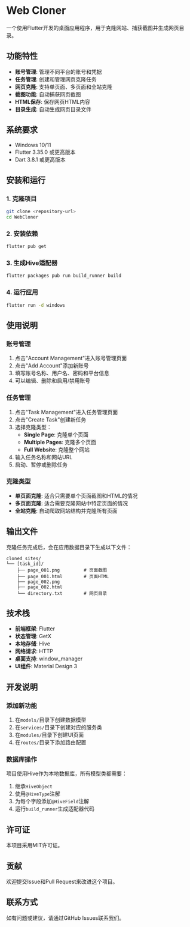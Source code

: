 # Web Cloner

一个使用Flutter开发的桌面应用程序，用于克隆网站、捕获截图并生成网页目录。

## 功能特性

- **账号管理**: 管理不同平台的账号和凭据
- **任务管理**: 创建和管理网页克隆任务
- **网页克隆**: 支持单页面、多页面和全站克隆
- **截图功能**: 自动捕获网页截图
- **HTML保存**: 保存网页HTML内容
- **目录生成**: 自动生成网页目录文件

## 系统要求

- Windows 10/11
- Flutter 3.35.0 或更高版本
- Dart 3.8.1 或更高版本

## 安装和运行

### 1. 克隆项目

```bash
git clone <repository-url>
cd WebCloner
```

### 2. 安装依赖

```bash
flutter pub get
```

### 3. 生成Hive适配器

```bash
flutter packages pub run build_runner build
```

### 4. 运行应用

```bash
flutter run -d windows
```


## 使用说明

### 账号管理

1. 点击"Account Management"进入账号管理页面
2. 点击"Add Account"添加新账号
3. 填写账号名称、用户名、密码和平台信息
4. 可以编辑、删除和启用/禁用账号

### 任务管理

1. 点击"Task Management"进入任务管理页面
2. 点击"Create Task"创建新任务
3. 选择克隆类型：
   - **Single Page**: 克隆单个页面
   - **Multiple Pages**: 克隆多个页面
   - **Full Website**: 克隆整个网站
4. 输入任务名称和网站URL
5. 启动、暂停或删除任务

### 克隆类型

- **单页面克隆**: 适合只需要单个页面截图和HTML的情况
- **多页面克隆**: 适合需要克隆网站中特定页面的情况
- **全站克隆**: 自动爬取网站结构并克隆所有页面

## 输出文件

克隆任务完成后，会在应用数据目录下生成以下文件：

```
cloned_sites/
└── [task_id]/
    ├── page_001.png         # 页面截图
    ├── page_001.html        # 页面HTML
    ├── page_002.png
    ├── page_002.html
    └── directory.txt        # 网页目录
```

## 技术栈

- **前端框架**: Flutter
- **状态管理**: GetX
- **本地存储**: Hive
- **网络请求**: HTTP
- **桌面支持**: window_manager
- **UI组件**: Material Design 3

## 开发说明

### 添加新功能

1. 在`models/`目录下创建数据模型
2. 在`services/`目录下创建对应的服务类
3. 在`modules/`目录下创建UI页面
4. 在`routes/`目录下添加路由配置

### 数据库操作

项目使用Hive作为本地数据库，所有模型类都需要：

1. 继承`HiveObject`
2. 使用`@HiveType`注解
3. 为每个字段添加`@HiveField`注解
4. 运行`build_runner`生成适配器代码

## 许可证

本项目采用MIT许可证。

## 贡献

欢迎提交Issue和Pull Request来改进这个项目。

## 联系方式

如有问题或建议，请通过GitHub Issues联系我们。
